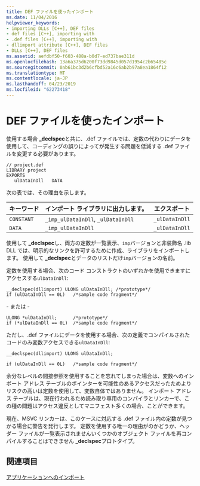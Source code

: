 ```yaml
---
title: DEF ファイルを使ったインポート
ms.date: 11/04/2016
helpviewer_keywords:
- importing DLLs [C++], DEF files
- def files [C++], importing with
- .def files [C++], importing with
- dllimport attribute [C++], DEF files
- DLLs [C++], DEF files
ms.assetid: aefdbf50-f603-488a-b0d7-ed737bae311d
ms.openlocfilehash: 13a6a375d6200f73dd9845d057d1954c2b65485c
ms.sourcegitcommit: 0ab61bc3d2b6cfbd52a16c6ab2b97a8ea1864f12
ms.translationtype: MT
ms.contentlocale: ja-JP
ms.lasthandoff: 04/23/2019
ms.locfileid: "62273418"
---
```

# <a name="importing-using-def-files"></a>DEF ファイルを使ったインポート

使用する場合 **_declspec**と共に、.def ファイルでは、定数の代わりにデータを使用して、コーディングの誤りによってが発生する問題を低減する .def ファイルを変更する必要があります。

```
// project.def
LIBRARY project
EXPORTS
   ulDataInDll   DATA
```

次の表では、その理由を示します。

|キーワード|インポート ライブラリに出力します。|エクスポート|
|-------------|---------------------------------|-------------|
|`CONSTANT`|`_imp_ulDataInDll`, `_ulDataInDll`|`_ulDataInDll`|
|`DATA`|`_imp_ulDataInDll`|`_ulDataInDll`|

使用して **_declspec**し、両方の定数が一覧表示、`imp`バージョンと非装飾名 .lib DLL では、明示的なリンクを許可するために作成、ライブラリをインポートします。 使用して **_declspec**とデータのリストだけ`imp`バージョンの名前。

定数を使用する場合、次のコード コンストラクトのいずれかを使用できますにアクセスする`ulDataInDll`:

```
__declspec(dllimport) ULONG ulDataInDll; /*prototype*/
if (ulDataInDll == 0L)   /*sample code fragment*/
```

\- または -

```
ULONG *ulDataInDll;      /*prototype*/
if (*ulDataInDll == 0L)  /*sample code fragment*/
```

ただし、.def ファイルにデータを使用する場合、次の定義でコンパイルされたコードのみ変数アクセスできる`ulDataInDll`:

```
__declspec(dllimport) ULONG ulDataInDll;

if (ulDataInDll == 0L)   /*sample code fragment*/
```

余分なレベルの間接参照を使用することを忘れてしまった場合は、変数へのインポート アドレス テーブルのポインターを可能性のあるアクセスだったためよりリスクの高いは定数を使用して、変数自体ではありません。 インポート アドレス テーブルは、現在行われるため読み取り専用のコンパイラとリンカーで、この種の問題はアクセス違反としてマニフェスト多くの場合、ことができます。

現在、MSVC リンカーは、このケースに対応する .def ファイル内の定数が見つかる場合に警告を発行します。 定数を使用する唯一の理由がのかどうか、ヘッダー ファイルが一覧表示されませんいくつかのオブジェクト ファイルを再コンパイルすることはできません **_declspec**プロトタイプ。

## <a name="see-also"></a>関連項目

[アプリケーションへのインポート](importing-into-an-application.md)
